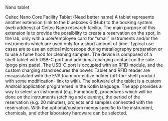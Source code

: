 Nano tablet

Ceitec Nano Core Facility Tablet (Need better name)
A tablet represents another extension (link to the blueboxes GitHub) to the booking system (web address) at Ceitec Nano research facility. The main purpose of this extension is to provide the possibility to create a reservation on the spot, in the lab, only with a user/employee card for “small” instruments and/or the instruments which are used only for a short amount of time. Typical use cases are to use an optical microscope during metallography preparation or to use a fume hood for cleaning samples.
The device is composed of a shelf tablet with USB-C port and additional charging contact on the side (pogo pins pads). The USB-C port is occupied with an RFID module, and the custom charging stand secures the power.
Tablet and RFID reader are encapsulated with the EVA foam protective holder (off-the-shelf product with some modification- link to wiki).
The software of the tablet is a custom Android application programmed in the Kotlin language. The app provides a way to select an instrument (e.g. Fumehood), procedures which will be done on the instruments (etching and cleaning), the period of the reservation (e.g. 20 minutes), projects and samples connected with the reservation. With the optional/custom menus specific to the instrument, chemicals, and other laboratory hardware can be selected. 

